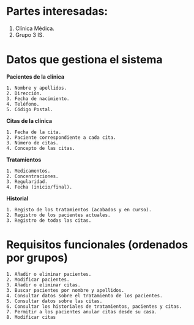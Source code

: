 # **Partes interesadas:**

1. Clínica Médica.
2. Grupo 3 IS.

# **Datos que gestiona el sistema**

 **Pacientes de la clínica**
    
    1. Nombre y apellidos.
    2. Dirección.
    3. Fecha de nacimiento.
    4. Teléfono.
    5. Código Postal.

 **Citas de la clínica**
  
  	1. Fecha de la cita.
  	2. Paciente correspondiente a cada cita.
  	3. Número de citas.
 	4. Concepto de las citas.

 **Tratamientos**
  
  	1. Medicamentos.
  	2. Concentraciones.
  	3. Regularidad.
  	4. Fecha (inicio/final).
 
 **Historial**
  	
	1. Registo de los tratamientos (acabados y en curso).
 	2. Registro de los pacientes actuales.
  	3. Registro de todas las citas.

# **Requisitos funcionales (ordenados por grupos)**
    1. Añadir o eliminar pacientes.
    2. Modificar pacientes.
    3. Añadir o eliminar citas.
    3. Buscar pacientes por nombre y apellidos.
    4. Consultar datos sobre el tratamiento de los pacientes.
    5. Consultar datos sobre las citas.
    6. Consultar los historiales de tratamientos, pacientes y citas.
    7. Permitir a los pacientes anular citas desde su casa.
    8. Modificar citas
